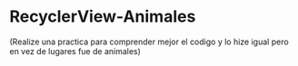 # RecyclerView-Animales
(Realize una practica para comprender mejor el codigo y lo hize igual pero en vez de lugares fue de animales)
